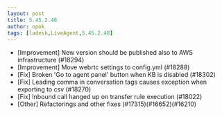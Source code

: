 ```yaml
---
layout: post
title: 5.45.2.48
author: opok
tags: [ladesk,LiveAgent,5.45.2.48]
---
```

- [Improvement] New version should be published also to AWS infrastructure (#18294)
- [Improvement] Move webrtc settings to config.yml (#18288)
- [Fix] Broken 'Go to agent panel' button when KB is disabled (#18302)
- [Fix] Leading comma in conversation tags causes exception when exporting to csv (#18270)
- [Fix] Inbound call hanged up on transfer rule execution (#18022)
- [Other] Refactorings and other fixes (#17315)(#16652)(#16210)
